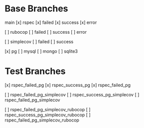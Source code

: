 # Base Branches
main
  [x] rspec
    [x] failed
    [x] success
    [x] error

  [ ] rubocop
    [ ] failed
    [ ] success
    [ ] error

  [ ] simplecov
    [ ] failed
    [ ] success

  [x] pg
  [ ] mysql
  [ ] mongo
  [ ] sqlite3

# Test Branches
 [x] rspec_failed_pg
 [x] rspec_success_pg
 [x] rspec_failed_pg

 [ ] rspec_failed_pg_simplecov
 [ ] rspec_success_pg_simplecov
 [ ] rspec_failed_pg_simplecov

 [ ] rspec_failed_pg_simplecov_rubocop
 [ ] rspec_success_pg_simplecov_rubocop
 [ ] rspec_failed_pg_simplecov_rubocop

